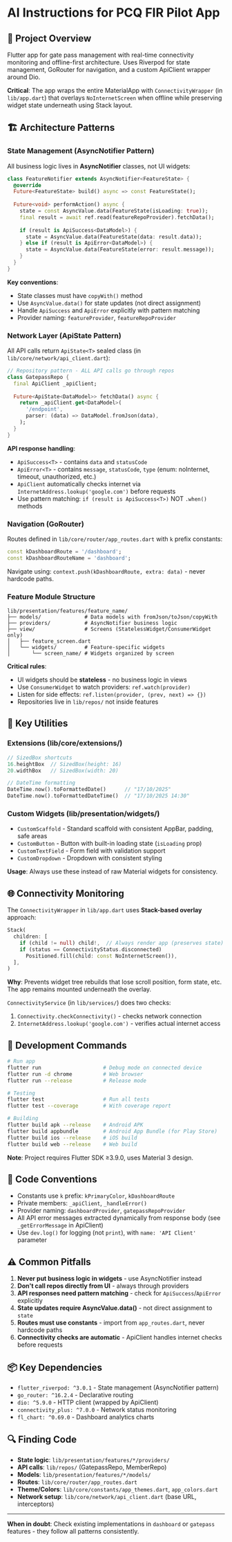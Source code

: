 # AI Instructions for PCQ FIR Pilot App

## 🎯 Project Overview

Flutter app for gate pass management with real-time connectivity monitoring and offline-first architecture. Uses Riverpod for state management, GoRouter for navigation, and a custom ApiClient wrapper around Dio.

**Critical**: The app wraps the entire MaterialApp with `ConnectivityWrapper` (in `lib/app.dart`) that overlays `NoInternetScreen` when offline while preserving widget state underneath using Stack layout.

## 🏗️ Architecture Patterns

### State Management (AsyncNotifier Pattern)

All business logic lives in **AsyncNotifier** classes, not UI widgets:

```dart
class FeatureNotifier extends AsyncNotifier<FeatureState> {
  @override
  Future<FeatureState> build() async => const FeatureState();
  
  Future<void> performAction() async {
    state = const AsyncValue.data(FeatureState(isLoading: true));
    final result = await ref.read(featureRepoProvider).fetchData();
    
    if (result is ApiSuccess<DataModel>) {
      state = AsyncValue.data(FeatureState(data: result.data));
    } else if (result is ApiError<DataModel>) {
      state = AsyncValue.data(FeatureState(error: result.message));
    }
  }
}
```

**Key conventions**:
- State classes must have `copyWith()` method
- Use `AsyncValue.data()` for state updates (not direct assignment)
- Handle `ApiSuccess` and `ApiError` explicitly with pattern matching
- Provider naming: `featureProvider`, `featureRepoProvider`

### Network Layer (ApiState Pattern)

All API calls return `ApiState<T>` sealed class (in `lib/core/network/api_client.dart`):

```dart
// Repository pattern - ALL API calls go through repos
class GatepassRepo {
  final ApiClient _apiClient;
  
  Future<ApiState<DataModel>> fetchData() async {
    return _apiClient.get<DataModel>(
      '/endpoint',
      parser: (data) => DataModel.fromJson(data),
    );
  }
}
```

**API response handling**:
- `ApiSuccess<T>` - contains `data` and `statusCode`
- `ApiError<T>` - contains `message`, `statusCode`, `type` (enum: noInternet, timeout, unauthorized, etc.)
- `ApiClient` automatically checks internet via `InternetAddress.lookup('google.com')` before requests
- Use pattern matching: `if (result is ApiSuccess<T>)` NOT `.when()` methods

### Navigation (GoRouter)

Routes defined in `lib/core/router/app_routes.dart` with `k` prefix constants:

```dart
const kDashboardRoute = '/dashboard';
const kDashboardRouteName = 'dashboard';
```

Navigate using: `context.push(kDashboardRoute, extra: data)` - never hardcode paths.

### Feature Module Structure

```
lib/presentation/features/feature_name/
├── models/              # Data models with fromJson/toJson/copyWith
├── providers/           # AsyncNotifier business logic
├── view/                # Screens (StatelessWidget/ConsumerWidget only)
│   ├── feature_screen.dart
│   └── widgets/         # Feature-specific widgets
│       └── screen_name/ # Widgets organized by screen
```

**Critical rules**:
- UI widgets should be **stateless** - no business logic in views
- Use `ConsumerWidget` to watch providers: `ref.watch(provider)`
- Listen for side effects: `ref.listen(provider, (prev, next) => {})` 
- Repositories live in `lib/repos/` not inside features

## 🔧 Key Utilities

### Extensions (lib/core/extensions/)

```dart
// SizedBox shortcuts
16.heightBox  // SizedBox(height: 16)
20.widthBox   // SizedBox(width: 20)

// DateTime formatting
DateTime.now().toFormattedDate()      // "17/10/2025"
DateTime.now().toFormattedDateTime()  // "17/10/2025 14:30"
```

### Custom Widgets (lib/presentation/widgets/)

- `CustomScaffold` - Standard scaffold with consistent AppBar, padding, safe areas
- `CustomButton` - Button with built-in loading state (`isLoading` prop)
- `CustomTextField` - Form field with validation support
- `CustomDropdown` - Dropdown with consistent styling

**Usage**: Always use these instead of raw Material widgets for consistency.

## 🌐 Connectivity Monitoring

The `ConnectivityWrapper` in `lib/app.dart` uses **Stack-based overlay** approach:

```dart
Stack(
  children: [
    if (child != null) child!,  // Always render app (preserves state)
    if (status == ConnectivityStatus.disconnected)
      Positioned.fill(child: const NoInternetScreen()),
  ],
)
```

**Why**: Prevents widget tree rebuilds that lose scroll position, form state, etc. The app remains mounted underneath the overlay.

`ConnectivityService` (in `lib/services/`) does two checks:
1. `Connectivity.checkConnectivity()` - checks network connection
2. `InternetAddress.lookup('google.com')` - verifies actual internet access

## 🚀 Development Commands

```bash
# Run app
flutter run                    # Debug mode on connected device
flutter run -d chrome          # Web browser
flutter run --release          # Release mode

# Testing
flutter test                   # Run all tests
flutter test --coverage        # With coverage report

# Building
flutter build apk --release    # Android APK
flutter build appbundle        # Android App Bundle (for Play Store)
flutter build ios --release    # iOS build
flutter build web --release    # Web build
```

**Note**: Project requires Flutter SDK ≥3.9.0, uses Material 3 design.

## 📝 Code Conventions

- Constants use `k` prefix: `kPrimaryColor`, `kDashboardRoute`
- Private members: `_apiClient`, `_handleError()`
- Provider naming: `dashboardProvider`, `gatepassRepoProvider`
- All API error messages extracted dynamically from response body (see `_getErrorMessage` in ApiClient)
- Use `dev.log()` for logging (not `print`), with `name: 'API Client'` parameter

## ⚠️ Common Pitfalls

1. **Never put business logic in widgets** - use AsyncNotifier instead
2. **Don't call repos directly from UI** - always through providers
3. **API responses need pattern matching** - check for `ApiSuccess`/`ApiError` explicitly
4. **State updates require AsyncValue.data()** - not direct assignment to `state`
5. **Routes must use constants** - import from `app_routes.dart`, never hardcode paths
6. **Connectivity checks are automatic** - ApiClient handles internet checks before requests

## 📦 Key Dependencies

- `flutter_riverpod: ^3.0.1` - State management (AsyncNotifier pattern)
- `go_router: ^16.2.4` - Declarative routing
- `dio: ^5.9.0` - HTTP client (wrapped by ApiClient)
- `connectivity_plus: ^7.0.0` - Network status monitoring
- `fl_chart: ^0.69.0` - Dashboard analytics charts

## 🔍 Finding Code

- **State logic**: `lib/presentation/features/*/providers/`
- **API calls**: `lib/repos/` (GatepassRepo, MemberRepo)
- **Models**: `lib/presentation/features/*/models/`
- **Routes**: `lib/core/router/app_routes.dart`
- **Theme/Colors**: `lib/core/constants/app_themes.dart`, `app_colors.dart`
- **Network setup**: `lib/core/network/api_client.dart` (base URL, interceptors)

---

**When in doubt**: Check existing implementations in `dashboard` or `gatepass` features - they follow all patterns consistently.
